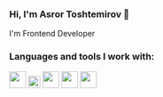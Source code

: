 ### Hi, I'm Asror Toshtemirov 👋

I'm Frontend Developer

### Languages and tools I work with:

<code><img src="https://upload.wikimedia.org/wikipedia/commons/thumb/0/00/HTML5_logo_black.svg/2048px-HTML5_logo_black.svg.png" width="30px"></code>
<code><img src="https://e7.pngegg.com/pngimages/188/673/png-clipart-cascading-style-sheets-css3-bootstrap-valid-blue-angle-thumbnail.png" width="22px"></code>
<code><img src="https://avatars.githubusercontent.com/u/14283866?v=4&s=400" width="30px"></code>
<code><img src="https://tl.vhv.rs/dpng/s/35-358510_javascript-logo-hd-png-download.png" width="30px"></code>
<code><img src="https://cdn.freebiesupply.com/logos/large/2x/react-1-logo-png-transparent.png" width="30px"></code>
